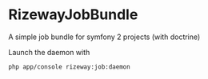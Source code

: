 RizewayJobBundle
================

A simple job bundle for symfony 2 projects (with doctrine)

Launch the daemon with

    php app/console rizeway:job:daemon